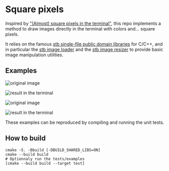 # Square pixels

Inspired by
["(Almost) square pixels in the terminal"](https://www.uninformativ.de/blog/postings/2016-12-17/0/POSTING-en.html),
this repo implements a method to draw images directly in the terminal with
colors and... square pixels.

It relies on the famous
[stb single-file public domain libraries](https://github.com/nothings/stb)
for C/C++, and in particular the [stb image loader](src/stb_image.hpp) and the
[stb image resizer](src/stb_image_resize.hpp) to provide basic image
manipulation utilities.

## Examples

![original image](tests/resources/Bouvier_Bernois_BE.jpeg)

![result in the terminal](tests/resources/Bouvier_Bernois_BE_screenshot.png)

![original image](tests/resources/color_circle.png)

![result in the terminal](tests/resources/color_circle_screenshot.png)

These examples can be reproduced by compiling and running the unit tests.

## How to build

```
cmake -S. -Bbuild [-DBUILD_SHARED_LIBS=ON]
cmake --build build
# Optionnaly run the tests/examples
[cmake --build build --target test]
```
